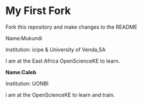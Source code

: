 # My First Fork

Fork this repository and make changes to the README

Name:Mukundi

Institution: icipe & University of Venda,SA

I am at the East Africa OpenScienceKE to learn.

**Name:Caleb**

Institution: UONBI

i am at the OpenScienceKE to learn and train.
